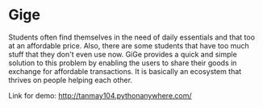 # Gige

Students often find themselves in the need of daily essentials and that too at an affordable price. Also, there are some students that have too much stuff that they don't even use now. GiGe provides a quick and simple solution to this problem by enabling the users to share their goods in exchange for affordable transactions. It is basically an ecosystem that thrives on people helping each other.


Link for demo: http://tanmay104.pythonanywhere.com/
